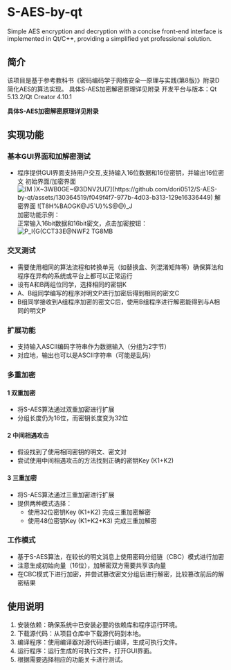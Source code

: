 # S-AES-by-qt
Simple AES encryption and decryption with a concise front-end interface is implemented in Qt/C++, providing a simplified yet professional solution.
## 简介
该项目是基于参考教科书《密码编码学于网络安全—原理与实践(第8版)》附录D简化AES的算法实现。
具体S-AES加密解密原理详见附录
开发平台与版本：Qt 5.13.2/Qt Creator 4.10.1

**具体S-AES加密解密原理详见附录**
## 实现功能
### 基本GUI界面和加解密测试
- 程序提供GUI界面支持用户交互,支持输入16位数据和16位密钥，并输出16位密文
  初始界面/加密界面  
  ![(M )X~3WB0GE~@3DNV2$U(7](https://github.com/dori0512/S-AES-by-qt/assets/130364519/f049f4f7-977b-4d03-b313-129e16336449)  
  解密界面  
  ![T8H%BAOGK@J$5`U}%S@@)_J](https://github.com/dori0512/S-AES-by-qt/assets/130364519/a56f25cf-01df-480a-8da1-15c2d7f241b7)  
  加密功能示例：  
  正常输入16bit数据和16bit密文，点击加密按钮：  
  ![P_I{G(CCT33E@NWF2 TG8MB](https://github.com/dori0512/S-AES-by-qt/assets/130364519/6c7d7dfd-6216-4c02-ac09-c78d5af0bfc9)
  


### 交叉测试
- 需要使用相同的算法流程和转换单元（如替换盒、列混淆矩阵等）确保算法和程序在异构的系统或平台上都可以正常运行
- 设有A和B两组位同学，选择相同的密钥K
- A、B组同学编写的程序对明文P进行加密后得到相同的密文C
- B组同学接收到A组程序加密的密文C后，使用B组程序进行解密能得到与A相同的明文P

### 扩展功能
- 支持输入ASCII编码字符串作为数据输入（分组为2字节）
- 对应地，输出也可以是ASCII字符串（可能是乱码）

### 多重加密
#### 1 双重加密
- 将S-AES算法通过双重加密进行扩展
- 分组长度仍为16位，而密钥长度变为32位

#### 2 中间相遇攻击
- 假设找到了使用相同密钥的明文、密文对
- 尝试使用中间相遇攻击的方法找到正确的密钥Key (K1+K2)

#### 3 三重加密
- 将S-AES算法通过三重加密进行扩展
- 提供两种模式选择：
  - 使用32位密钥Key (K1+K2) 完成三重加密解密
  - 使用48位密钥Key (K1+K2+K3) 完成三重加解密

### 工作模式
- 基于S-AES算法，在较长的明文消息上使用密码分组链（CBC）模式进行加密
- 注意生成初始向量（16位），加解密双方需要共享该向量
- 在CBC模式下进行加密，并尝试篡改密文分组后进行解密，比较篡改前后的解密结果

## 使用说明
1. 安装依赖：确保系统中已安装必要的依赖库和程序运行环境。
2. 下载源代码：从项目仓库中下载源代码到本地。
3. 编译程序：使用编译器对源代码进行编译，生成可执行文件。
4. 运行程序：运行生成的可执行文件，打开GUI界面。
5. 根据需要选择相应的功能关卡进行测试。
